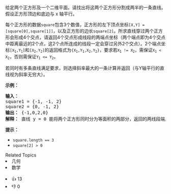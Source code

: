 <p>给定两个正方形及一个二维平面。请找出将这两个正方形分割成两半的一条直线。假设正方形顶边和底边与 x 轴平行。</p>

<p>每个正方形的数据<code>square</code>包含3个数值，正方形的左下顶点坐标<code>[X,Y] = [square[0],square[1]]</code>，以及正方形的边长<code>square[2]</code>。所求直线穿过两个正方形会形成4个交点，请返回4个交点形成线段的两端点坐标（两个端点即为4个交点中距离最远的2个点，这2个点所连成的线段一定会穿过另外2个交点）。2个端点坐标<code>[X<sub>1</sub>,Y<sub>1</sub>]</code>和<code>[X<sub>2</sub>,Y<sub>2</sub>]</code>的返回格式为<code>{X<sub>1</sub>,Y<sub>1</sub>,X<sub>2</sub>,Y<sub>2</sub>}</code>，要求若<code>X<sub>1</sub> != X<sub>2</sub></code>，需保证<code>X<sub>1</sub> &lt; X<sub>2</sub></code>，否则需保证<code>Y<sub>1</sub> &lt;= Y<sub>2</sub></code>。</p>

<p>若同时有多条直线满足要求，则选择斜率最大的一条计算并返回（与Y轴平行的直线视为斜率无穷大）。</p>

<p><strong>示例：</strong></p>

<pre><strong>输入：</strong>
square1 = {-1, -1, 2}
square2 = {0, -1, 2}
<strong>输出：</strong> {-1,0,2,0}
<strong>解释：</strong> 直线 y = 0 能将两个正方形同时分为等面积的两部分，返回的两线段端点为[-1,0]和[2,0]
</pre>

<p><strong>提示：</strong></p>

<ul>
	<li><code>square.length == 3</code></li>
	<li><code>square[2] &gt; 0</code></li>
</ul>
<div><div>Related Topics</div><div><li>几何</li><li>数学</li></div></div><br><div><li>👍 13</li><li>👎 0</li></div>